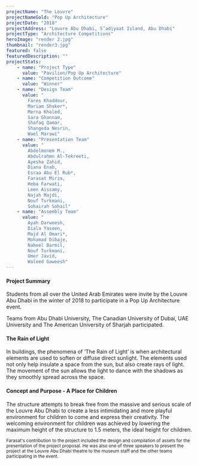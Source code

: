 ```yaml
---
projectName: "The Louvre"
projectNameGold: "Pop Up Architecture"
projectDate: "2018"
projectAddress: "Louvre Abu Dhabi, S’adiyaat Island, Abu Dhabi"
projectType: "Architecture Competitions"
heroImage: "render 2.jpg"
thumbnail: "render3.jpg"
featured: false
featuredDescription: ""
projectStats:
    - name: "Project Type"
      value: "Pavilion/Pop Up Architecture"
    - name: "Competition Outcome"
      value: "Winner"
    - name: "Design Team"
      value: "
        Fares Khaddour,
        Mariam Shaker*,
        Merna Khaled,
        Sara Ghannam,
        Shafaq Qamar,
        Shangeda Nesrin,
        Wael Marawi"
    - name: "Presentation Team"
      value: "
        Abdelmonem M.,
        Abdulrahmn Al-Tekreeti,
        Ayesha Zahid,
        Diana Enab,
        Esraa Abu El Rub*,
        Farasat Mirza,
        Heba Farwati,
        Leen Aissamy,
        Najah Majdi,
        Nouf Turkmani,
        Sohairah Sohail"
    - name: "Assembly Team"
      value: "
        Ayah Darweesh,
        Diala Yaseen,
        Majd Al Omari*,
        Mohamad Dibaje,
        Naheel Barmil,
        Nouf Turkmani,
        Umer Javid,
        Waleed Gaweesh"
---
```

#### Project Summary
Students from all over the United Arab Emirates were invite by the Louvre Abu Dhabi in the winter of 2018 to participate in a Pop Up Architecture event. 
 
Teams from Abu Dhabi University, The Canadian University of Dubai, UAE University and The American University of Sharjah participated.

#### The Rain of Light
In buildings, the phenomena of ‘The Rain of Light’ is when architectural elements are used to soften or diffuse direct sunlight. The elements used not only help insulate a space from the sun, but also create rays of light. The movement of the sun allows the light to dance with the shadows as they smoothly spread across the space.

#### Concept and Purpose - A Place for Children
The structure attempts to break free from the massive and serious scale of the Louvre Abu Dhabi to create a less intimidating and more playful environment for children to come and express their creativity. The welcoming environment for children was achieved by lowering the maximum height of the structure to 1.5 meters, the ideal height for children.

<sub>Farasat's contribution to the project included the design and compilation of assets for the presentation of the project proposal. He was also one of three speakers to present the project at the Louvre Abu Dhabi theatre to the museum staff and the other teams participating in the event.
</sub>



